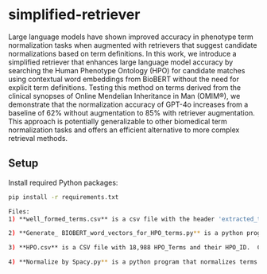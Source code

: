 # simplified-retriever
Large language models have shown improved accuracy in phenotype term normalization tasks when augmented with retrievers that suggest candidate normalizations based on term definitions. In this work, we introduce a simplified retriever that enhances large language model accuracy by searching the Human Phenotype Ontology (HPO) for candidate matches using contextual word embeddings from BioBERT without the need for explicit term definitions. Testing this method on terms derived from the clinical synopses of Online Mendelian Inheritance in Man (OMIM®), we demonstrate that the normalization accuracy of GPT-4o increases from a baseline of 62% without augmentation to 85% with retriever augmentation. This approach is potentially generalizable to other biomedical term normalization tasks and offers an efficient alternative to more complex retrieval methods.

## Setup

Install required Python packages:

```bash
pip install -r requirements.txt

Files:
1) **well_formed_terms.csv** is a csv file with the header 'extracted_term'. It has 1820 rows (terms) all found in OMIM summaries and all are candidates to be normalized by being mapped to an HPO concept. This is our primary test file of terms.

2) **Generate_ BIOBERT_word_vectors_for_HPO_terms.py** is a python program that generates a BioBERT embedding for each term in the HPO.

3) **HPO.csv** is a CSV file with 18,988 HPO_Terms and their HPO_ID.  Column 1 is HPO_ID. Column 2 is HPO_Term

4) **Normalize by Spacy.py** is a python program that normalizes terms using the cosine similarity built into spaCy and word embeddings from **en_core_web_lg**.
